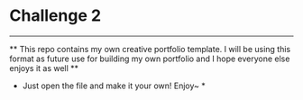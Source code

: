 # Challenge 2
---

** This repo contains my own creative portfolio template. I will be using this format as future use for building my own portfolio and I hope everyone else enjoys it as well **

* Just open the file and make it your own! Enjoy~ *

